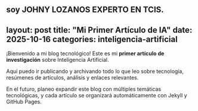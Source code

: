soy JOHNY LOZANOS EXPERTO EN TCIS.
---
layout: post
title: "Mi Primer Artículo de IA"
date: 2025-10-16
categories: inteligencia-artificial
---

¡Bienvenido a mi blog tecnológico! Este es mi **primer artículo de investigación** sobre Inteligencia Artificial.  

Aquí puedo ir publicando y archivando todo lo que leo sobre tecnología, resúmenes de artículos, análisis y enlaces relevantes.  

En el futuro, planeo expandir este blog con múltiples temáticas tecnológicas, y cada artículo se organizará automáticamente con Jekyll y GitHub Pages.
